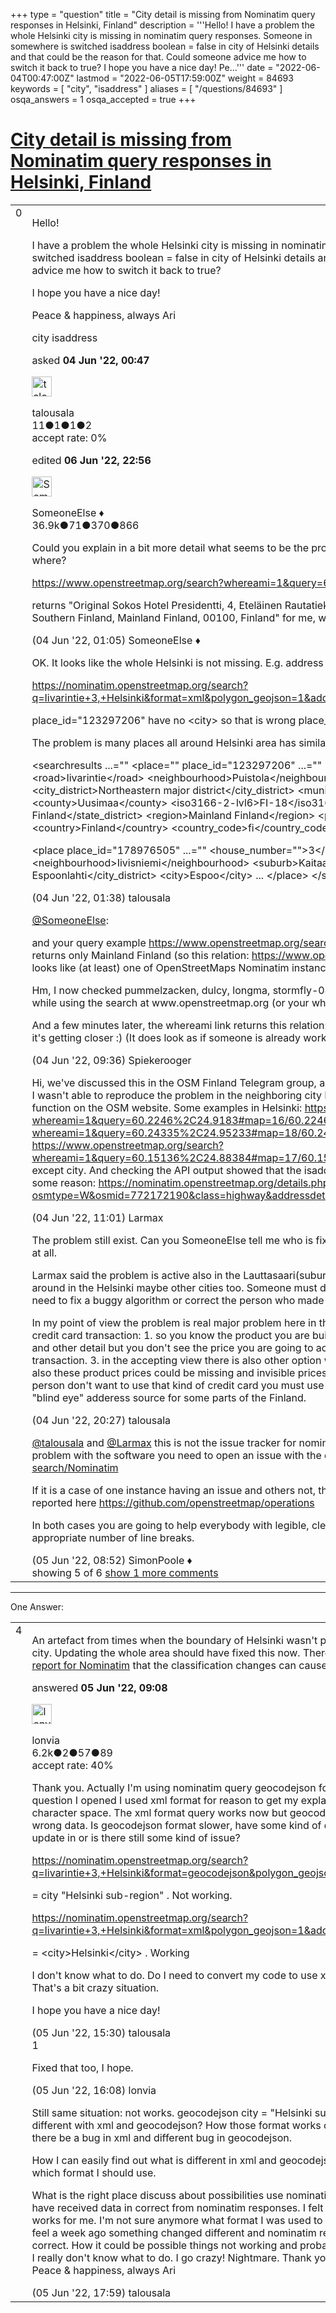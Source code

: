 +++
type = "question"
title = "City detail is missing from Nominatim query responses in Helsinki, Finland"
description = '''Hello! I have a problem the whole Helsinki city is missing in nominatim query responses. Someone in somewhere is switched isaddress boolean = false in city of Helsinki details and that could be the reason for that. Could someone advice me how to switch it back to true? I hope you have a nice day! Pe...'''
date = "2022-06-04T00:47:00Z"
lastmod = "2022-06-05T17:59:00Z"
weight = 84693
keywords = [ "city", "isaddress" ]
aliases = [ "/questions/84693" ]
osqa_answers = 1
osqa_accepted = true
+++

<div class="headNormal">

# [City detail is missing from Nominatim query responses in Helsinki, Finland](/questions/84693/city-detail-is-missing-from-nominatim-query-responses-in-helsinki-finland)

</div>

<div id="main-body">

<div id="askform">

<table id="question-table" style="width:100%;">
<colgroup>
<col style="width: 50%" />
<col style="width: 50%" />
</colgroup>
<tbody>
<tr>
<td style="width: 30px; vertical-align: top"><div class="vote-buttons">
<span id="post-84693-upvote" class="ajax-command post-vote up" rel="nofollow" title="I like this post (click again to cancel)"> </span>
<div id="post-84693-score" class="post-score" title="current number of votes">
0
</div>
<span id="post-84693-downvote" class="ajax-command post-vote down" rel="nofollow" title="I dont like this post (click again to cancel)"> </span> <span id="favorite-mark" class="ajax-command favorite-mark" rel="nofollow" title="mark/unmark this question as favorite (click again to cancel)"> </span>
<div id="favorite-count" class="favorite-count">
&#10;</div>
</div></td>
<td><div id="item-right">
<div class="question-body">
<p>Hello!</p>
<p>I have a problem the whole Helsinki city is missing in nominatim query responses. Someone in somewhere is switched isaddress boolean = false in city of Helsinki details and that could be the reason for that. Could someone advice me how to switch it back to true?</p>
<p>I hope you have a nice day!</p>
<p>Peace &amp; happiness, always Ari</p>
</div>
<div id="question-tags" class="tags-container tags">
<span class="post-tag tag-link-city" rel="tag" title="see questions tagged &#39;city&#39;">city</span> <span class="post-tag tag-link-isaddress" rel="tag" title="see questions tagged &#39;isaddress&#39;">isaddress</span>
</div>
<div id="question-controls" class="post-controls">
&#10;</div>
<div class="post-update-info-container">
<div class="post-update-info post-update-info-user">
<p>asked <strong>04 Jun '22, 00:47</strong></p>
<img src="https://secure.gravatar.com/avatar/3d23564d397175b70be936844e1395e2?s=32&amp;d=identicon&amp;r=g" class="gravatar" width="32" height="32" alt="talousala&#39;s gravatar image" />
<p><span>talousala</span><br />
<span class="score" title="11 reputation points">11</span><span title="1 badges"><span class="badge1">●</span><span class="badgecount">1</span></span><span title="1 badges"><span class="silver">●</span><span class="badgecount">1</span></span><span title="2 badges"><span class="bronze">●</span><span class="badgecount">2</span></span><br />
<span class="accept_rate" title="Rate of the user&#39;s accepted answers">accept rate:</span> <span title="talousala has no accepted answers">0%</span></p>
</div>
<div class="post-update-info post-update-info-edited">
<p><span> edited <strong>06 Jun '22, 22:56</strong> </span></p>
<img src="https://secure.gravatar.com/avatar/0bf1aa22f7f5e045b0eb8beb79fe7907?s=32&amp;d=identicon&amp;r=g" class="gravatar" width="32" height="32" alt="SomeoneElse&#39;s gravatar image" />
<p><span>SomeoneElse ♦</span><br />
<span class="score" title="36866 reputation points"><span>36.9k</span></span><span title="71 badges"><span class="badge1">●</span><span class="badgecount">71</span></span><span title="370 badges"><span class="silver">●</span><span class="badgecount">370</span></span><span title="866 badges"><span class="bronze">●</span><span class="badgecount">866</span></span></p>
</div>
</div>
<div id="comments-container-84693" class="comments-container">
<span id="84694"></span>
<div id="comment-84694" class="comment">
<div id="post-84694-score" class="comment-score">
&#10;</div>
<div class="comment-text">
<p>Could you explain in a bit more detail what seems to be the problem - what query you are actually executing and where?</p>
<p><a href="https://www.openstreetmap.org/search?whereami=1&amp;query=60.17063%2C24.93268">https://www.openstreetmap.org/search?whereami=1&amp;query=60.17063%2C24.93268</a></p>
<p>returns "Original Sokos Hotel Presidentti, 4, Eteläinen Rautatiekatu, Kamppi, Helsinki, Helsinki sub-region, Uusimaa, Southern Finland, Mainland Finland, 00100, Finland" for me, which seems correct?</p>
</div>
<div id="comment-84694-info" class="comment-info">
<span class="comment-age">(04 Jun '22, 01:05)</span> <span class="comment-user userinfo">SomeoneElse ♦</span>
</div>
</div>
<span id="84695"></span>
<div id="comment-84695" class="comment">
<div id="post-84695-score" class="comment-score">
&#10;</div>
<div class="comment-text">
<p>OK. It looks like the whole Helsinki is not missing. E.g. address Iivarintie 3, Helsinki:</p>
<p><a href="https://nominatim.openstreetmap.org/search?q=Iivarintie+3,+Helsinki&amp;format=xml&amp;polygon_geojson=1&amp;addressdetails=1">https://nominatim.openstreetmap.org/search?q=Iivarintie+3,+Helsinki&amp;format=xml&amp;polygon_geojson=1&amp;addressdetails=1</a></p>
<p>place_id="123297206" have no &lt;city&gt; so that is wrong place_id="178976505" have &lt;city&gt; so that is correct</p>
<p>The problem is many places all around Helsinki area has similar problem the &lt;city&gt; data missing.</p>
<p>&lt;searchresults ...="" &lt;place="" place_id="123297206" ...="" &lt;house_number=""&gt;3&lt;/house_number&gt; &lt;road&gt;Iivarintie&lt;/road&gt; &lt;neighbourhood&gt;Puistola&lt;/neighbourhood&gt; &lt;suburb&gt;Suurmetsä&lt;/suburb&gt; &lt;city_district&gt;Northeastern major district&lt;/city_district&gt; &lt;municipality&gt;Helsinki sub-region&lt;/municipality&gt; &lt;county&gt;Uusimaa&lt;/county&gt; &lt;iso3166-2-lvl6&gt;FI-18&lt;/iso3166-2-lvl6&gt; &lt;state_district&gt;Southern Finland&lt;/state_district&gt; &lt;region&gt;Mainland Finland&lt;/region&gt; &lt;postcode&gt;00760&lt;/postcode&gt; &lt;country&gt;Finland&lt;/country&gt; &lt;country_code&gt;fi&lt;/country_code&gt; &lt;/place&gt;</p>
<p>&lt;place place_id="178976505" ...="" &lt;house_number=""&gt;3&lt;/house_number&gt; &lt;road&gt;Iivarintie&lt;/road&gt; &lt;neighbourhood&gt;Iivisniemi&lt;/neighbourhood&gt; &lt;suburb&gt;Kaitaa&lt;/suburb&gt; &lt;city_district&gt;Suur-Espoonlahti&lt;/city_district&gt; &lt;city&gt;Espoo&lt;/city&gt; ... &lt;/place&gt; &lt;/searchresults&gt;</p>
</div>
<div id="comment-84695-info" class="comment-info">
<span class="comment-age">(04 Jun '22, 01:38)</span> <span class="comment-user userinfo">talousala</span>
</div>
</div>
<span id="84697"></span>
<div id="comment-84697" class="comment">
<div id="post-84697-score" class="comment-score">
&#10;</div>
<div class="comment-text">
<p><a href="https://help.openstreetmap.org/users/387/someoneelse"></a><a href="https://help.openstreetmap.org/users/387/someoneelse">@SomeoneElse</a>:</p>
<p>and your query example <a href="https://www.openstreetmap.org/search?whereami=1&amp;query=60.17063%2C24.93268">https://www.openstreetmap.org/search?whereami=1&amp;query=60.17063%2C24.93268</a> returns only Mainland Finland (so this relation: <a href="https://www.openstreetmap.org/relation/2375172">https://www.openstreetmap.org/relation/2375172</a> ) from here. So it looks like (at least) one of OpenStreetMaps Nominatim instances is having the problem...</p>
<p>Hm, I now checked pummelzacken, dulcy, longma, stormfly-04 separately and all return the Original Sokos Hotel, while using the search at www.openstreetmap.org (or your whereami link) only returns Mainland Finland.</p>
<p>And a few minutes later, the whereami link returns this relation: <a href="https://www.openstreetmap.org/relation/184714">https://www.openstreetmap.org/relation/184714</a> so it's getting closer :) (It does look as if someone is already working on the nominatim problem.)</p>
</div>
<div id="comment-84697-info" class="comment-info">
<span class="comment-age">(04 Jun '22, 09:36)</span> <span class="comment-user userinfo">Spiekerooger</span>
</div>
</div>
<span id="84699"></span>
<div id="comment-84699" class="comment">
<div id="post-84699-score" class="comment-score">
&#10;</div>
<div class="comment-text">
<p>Hi, we've discussed this in the OSM Finland Telegram group, and I'm not even close to being an expert in this either. I wasn't able to reproduce the problem in the neighboring city Espoo, or in Turku with the show address/whereami function on the OSM website. Some examples in Helsinki: <a href="https://www.openstreetmap.org/search?whereami=1&amp;query=60.2246%2C24.9183#map=16/60.2246/24.9183">https://www.openstreetmap.org/search?whereami=1&amp;query=60.2246%2C24.9183#map=16/60.2246/24.9183</a> , <a href="https://www.openstreetmap.org/search?whereami=1&amp;query=60.24335%2C24.95233#map=18/60.24335/24.95233">https://www.openstreetmap.org/search?whereami=1&amp;query=60.24335%2C24.95233#map=18/60.24335/24.95233</a> , <a href="https://www.openstreetmap.org/search?whereami=1&amp;query=60.15136%2C24.88384#map=17/60.15136/24.88384">https://www.openstreetmap.org/search?whereami=1&amp;query=60.15136%2C24.88384#map=17/60.15136/24.88384</a> All the other relevant info is included except city. And checking the API output showed that the isaddress field for "Helsinki" is false in such places for some reason: <a href="https://nominatim.openstreetmap.org/details.php?osmtype=W&amp;osmid=772172190&amp;class=highway&amp;addressdetails=1&amp;hierarchy=0&amp;group_hierarchy=1&amp;format=json">https://nominatim.openstreetmap.org/details.php?osmtype=W&amp;osmid=772172190&amp;class=highway&amp;addressdetails=1&amp;hierarchy=0&amp;group_hierarchy=1&amp;format=json</a></p>
</div>
<div id="comment-84699-info" class="comment-info">
<span class="comment-age">(04 Jun '22, 11:01)</span> <span class="comment-user userinfo">Larmax</span>
</div>
</div>
<span id="84702"></span>
<div id="comment-84702" class="comment">
<div id="post-84702-score" class="comment-score">
&#10;</div>
<div class="comment-text">
<p>The problem still exist. Can you SomeoneElse tell me who is fixing the problem just now? Is there anybody fixing it at all.</p>
<p>Larmax said the problem is active also in the Lauttasaari(suburb of the Helsinki) Helsinki. The problem exist all around in the Helsinki maybe other cities too. Someone must do a sql query and find out the problem and fix it. Also need to fix a buggy algorithm or correct the person who made this kind of problem.</p>
<p>In my point of view the problem is real major problem here in the Finland. If I compare that city missing problem to a credit card transaction: 1. so you know the product you are buing and the price for it; 2.you see the product name and other detail but you don't see the price you are going to accept when you are needed to accept the credit card transaction. 3. in the accepting view there is also other option with same details as the product you are going to buy also these product prices could be missing and invisible prices are also different - probably higher. None vise person don't want to use that kind of credit card you must use as blind eyes - am I right? Now the nominatim is like "blind eye" adderess source for some parts of the Finland.</p>
</div>
<div id="comment-84702-info" class="comment-info">
<span class="comment-age">(04 Jun '22, 20:27)</span> <span class="comment-user userinfo">talousala</span>
</div>
</div>
<span id="84703"></span>
<div id="comment-84703" class="comment not_top_scorer">
<div id="post-84703-score" class="comment-score">
&#10;</div>
<div class="comment-text">
<p><a href="https://help.openstreetmap.org/users/21777/talousala"></a><a href="https://help.openstreetmap.org/users/21777/talousala">@talousala</a> and <a href="https://help.openstreetmap.org/users/21853/larmax"></a><a href="https://help.openstreetmap.org/users/21853/larmax">@Larmax</a> this is not the issue tracker for nominatim (or anything else), if you want to report a problem with the software you need to open an issue with the developers, in this case <a href="https://github.com/osm-search/Nominatim">https://github.com/osm-search/Nominatim</a></p>
<p>If it is a case of one instance having an issue and others not, this is likely an operational issue and should be reported here <a href="https://github.com/openstreetmap/operations">https://github.com/openstreetmap/operations</a></p>
<p>In both cases you are going to help everybody with legible, clearly laid out reports, that includes making an appropriate number of line breaks.</p>
</div>
<div id="comment-84703-info" class="comment-info">
<span class="comment-age">(05 Jun '22, 08:52)</span> <span class="comment-user userinfo">SimonPoole ♦</span>
</div>
</div>
</div>
<div id="comment-tools-84693" class="comment-tools">
<span class="comments-showing"> showing 5 of 6 </span> <a href="#" class="show-all-comments-link">show 1 more comments</a>
</div>
<div class="clear">
&#10;</div>
<div id="comment-84693-form-container" class="comment-form-container">
&#10;</div>
<div class="clear">
&#10;</div>
</div></td>
</tr>
</tbody>
</table>

------------------------------------------------------------------------

<div class="tabBar">

<span id="sort-top"></span>

<div class="headQuestions">

One Answer:

</div>

</div>

<span id="84704"></span>

<div id="answer-container-84704" class="answer accepted-answer">

<table style="width:100%;">
<colgroup>
<col style="width: 50%" />
<col style="width: 50%" />
</colgroup>
<tbody>
<tr>
<td style="width: 30px; vertical-align: top"><div class="vote-buttons">
<span id="post-84704-upvote" class="ajax-command post-vote up" rel="nofollow" title="I like this post (click again to cancel)"> </span>
<div id="post-84704-score" class="post-score" title="current number of votes">
4
</div>
<span id="post-84704-downvote" class="ajax-command post-vote down" rel="nofollow" title="I dont like this post (click again to cancel)"> </span> <span class="accept-answer on" rel="nofollow" title="SimonPoole has selected this answer as the correct answer"> </span>
</div></td>
<td><div class="item-right">
<div class="answer-body">
<p>An artefact from times when the boundary of Helsinki wasn't properly classified as a city. Updating the whole area should have fixed this now. There is already a <a href="https://github.com/osm-search/Nominatim/issues/2551">bug report for Nominatim</a> that the classification changes can cause havoc.</p>
</div>
<div class="answer-controls post-controls">
&#10;</div>
<div class="post-update-info-container">
<div class="post-update-info post-update-info-user">
<p>answered <strong>05 Jun '22, 09:08</strong></p>
<img src="https://secure.gravatar.com/avatar/d888b712d85dee0aa304297f2dc697c7?s=32&amp;d=identicon&amp;r=g" class="gravatar" width="32" height="32" alt="lonvia&#39;s gravatar image" />
<p><span>lonvia</span><br />
<span class="score" title="6213 reputation points"><span>6.2k</span></span><span title="2 badges"><span class="badge1">●</span><span class="badgecount">2</span></span><span title="57 badges"><span class="silver">●</span><span class="badgecount">57</span></span><span title="89 badges"><span class="bronze">●</span><span class="badgecount">89</span></span><br />
<span class="accept_rate" title="Rate of the user&#39;s accepted answers">accept rate:</span> <span title="lonvia has 43 accepted answers">40%</span></p>
</div>
</div>
<div id="comments-container-84704" class="comments-container">
<span id="84705"></span>
<div id="comment-84705" class="comment">
<div id="post-84705-score" class="comment-score">
&#10;</div>
<div class="comment-text">
<p>Thank you. Actually I'm using nominatim query geocodejson format but in this question I opened I used xml format for reason to get my explain short for limited character space. The xml format query works now but geocodejson query have still wrong data. Is geocodejson format slower, have some kind of delay to get your update in or is there still some kind of issue?</p>
<p><a href="https://nominatim.openstreetmap.org/search?q=Iivarintie+3,+Helsinki&amp;format=geocodejson&amp;polygon_geojson=1&amp;addressdetails=1">https://nominatim.openstreetmap.org/search?q=Iivarintie+3,+Helsinki&amp;format=geocodejson&amp;polygon_geojson=1&amp;addressdetails=1</a></p>
<p>= city "Helsinki sub-region" . Not working.</p>
<p><a href="https://nominatim.openstreetmap.org/search?q=Iivarintie+3,+Helsinki&amp;format=xml&amp;polygon_geojson=1&amp;addressdetails=1">https://nominatim.openstreetmap.org/search?q=Iivarintie+3,+Helsinki&amp;format=xml&amp;polygon_geojson=1&amp;addressdetails=1</a></p>
<p>= &lt;city&gt;Helsinki&lt;/city&gt; . Working</p>
<p>I don't know what to do. Do I need to convert my code to use xml format or what. That's a bit crazy situation.</p>
<p>I hope you have a nice day!</p>
</div>
<div id="comment-84705-info" class="comment-info">
<span class="comment-age">(05 Jun '22, 15:30)</span> <span class="comment-user userinfo">talousala</span>
</div>
</div>
<span id="84706"></span>
<div id="comment-84706" class="comment">
<div id="post-84706-score" class="comment-score">
1
</div>
<div class="comment-text">
<p>Fixed that too, I hope.</p>
</div>
<div id="comment-84706-info" class="comment-info">
<span class="comment-age">(05 Jun '22, 16:08)</span> <span class="comment-user userinfo">lonvia</span>
</div>
</div>
<span id="84707"></span>
<div id="comment-84707" class="comment">
<div id="post-84707-score" class="comment-score">
&#10;</div>
<div class="comment-text">
<p>Still same situation: not works. geocodejson city = "Helsinki sub-region". What is different with xml and geocodejson? How those format works on server side? Could there be a bug in xml and different bug in geocodejson.</p>
<p>How I can easily find out what is different in xml and geocodejson at server side? - which format I should use.</p>
<p>What is the right place discuss about possibilities use nominatim for everyday needs. I have received data in correct from nominatim responses. I felt I can trust nominatim works for me. I'm not sure anymore what format I was used to collect the data. Now I feel a week ago something changed different and nominatim responses not anymore correct. How it could be possible things not working and probably changing that way? I really don't know what to do. I go crazy! Nightmare. Thank you all! I feel like cry now! Peace &amp; happiness, always Ari</p>
</div>
<div id="comment-84707-info" class="comment-info">
<span class="comment-age">(05 Jun '22, 17:59)</span> <span class="comment-user userinfo">talousala</span>
</div>
</div>
</div>
<div id="comment-tools-84704" class="comment-tools">
&#10;</div>
<div class="clear">
&#10;</div>
<div id="comment-84704-form-container" class="comment-form-container">
&#10;</div>
<div class="clear">
&#10;</div>
</div></td>
</tr>
</tbody>
</table>

</div>

<div class="paginator-container-left">

</div>

</div>

</div>

